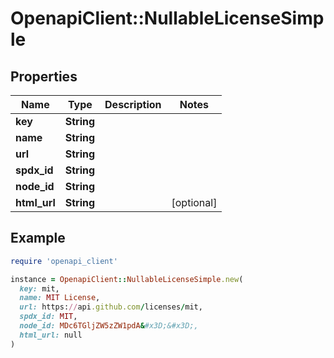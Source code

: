 # OpenapiClient::NullableLicenseSimple

## Properties

| Name | Type | Description | Notes |
| ---- | ---- | ----------- | ----- |
| **key** | **String** |  |  |
| **name** | **String** |  |  |
| **url** | **String** |  |  |
| **spdx_id** | **String** |  |  |
| **node_id** | **String** |  |  |
| **html_url** | **String** |  | [optional] |

## Example

```ruby
require 'openapi_client'

instance = OpenapiClient::NullableLicenseSimple.new(
  key: mit,
  name: MIT License,
  url: https://api.github.com/licenses/mit,
  spdx_id: MIT,
  node_id: MDc6TGljZW5zZW1pdA&#x3D;&#x3D;,
  html_url: null
)
```

